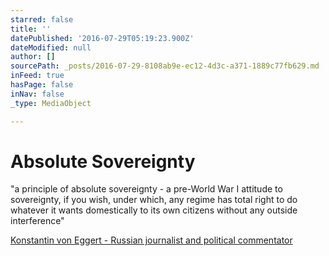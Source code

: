 ```yaml
---
starred: false
title: ''
datePublished: '2016-07-29T05:19:23.900Z'
dateModified: null
author: []
sourcePath: _posts/2016-07-29-8108ab9e-ec12-4d3c-a371-1889c77fb629.md
inFeed: true
hasPage: false
inNav: false
_type: MediaObject

---
```

# Absolute Sovereignty 

"a principle of absolute sovereignty - a pre-World War I attitude to sovereignty, if you wish, under which, any regime has total right to do whatever it wants domestically to its own citizens without any outside interference"

[Konstantin von Eggert - Russian journalist and political commentator][0]

[0]: http://www.npr.org/2015/10/05/445943716/why-russia-picked-last-week-to-begin-airstrikes-in-syria?sc=17&f=3